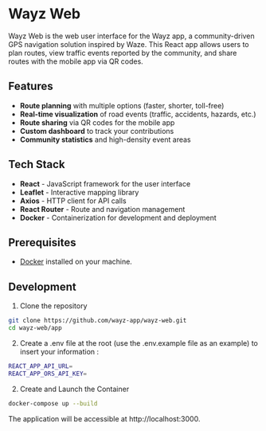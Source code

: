 # Wayz Web

Wayz Web is the web user interface for the Wayz app, a community-driven GPS navigation solution inspired by Waze. This React app allows users to plan routes, view traffic events reported by the community, and share routes with the mobile app via QR codes.

## Features

- **Route planning** with multiple options (faster, shorter, toll-free)
- **Real-time visualization** of road events (traffic, accidents, hazards, etc.)
- **Route sharing** via QR codes for the mobile app
- **Custom dashboard** to track your contributions
- **Community statistics** and high-density event areas

## Tech Stack

- **React** - JavaScript framework for the user interface
- **Leaflet** - Interactive mapping library
- **Axios** - HTTP client for API calls
- **React Router** - Route and navigation management
- **Docker** - Containerization for development and deployment

## Prerequisites

- [Docker](https://www.docker.com/get-started) installed on your machine.

## Development

1. Clone the repository
```bash
git clone https://github.com/wayz-app/wayz-web.git
cd wayz-web/app
```

2. Create a .env file at the root (use the .env.example file as an example) to insert your information :
```bash
REACT_APP_API_URL=
REACT_APP_ORS_API_KEY=
```

2. Create and Launch the Container
```bash
docker-compose up --build
```

The application will be accessible at http://localhost:3000.